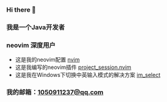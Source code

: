 ### Hi there 👋

### 我是一个Java开发者

### neovim 深度用户

* 这是我的neovim配置 [nvim](https://github.com/follow1123/nvim)
* 这是我编写的neovim插件 [project_session.nvim](https://github.com/follow1123/project_session.nvim)
* 这是我在Windows下切换中英输入模式的解决方案 [im_select](https://github.com/follow1123/im_select)

### 我的邮箱：1050911237@qq.com

<!--
**follow1123/follow1123** is a ✨ _special_ ✨ repository because its `README.md` (this file) appears on your GitHub profile.

Here are some ideas to get you started:

- 🔭 I’m currently working on ...
- 🌱 I’m currently learning ...
- 👯 I’m looking to collaborate on ...
- 🤔 I’m looking for help with ...
- 💬 Ask me about ...
- 📫 How to reach me: ...
- 😄 Pronouns: ...
- ⚡ Fun fact: ...
-->
